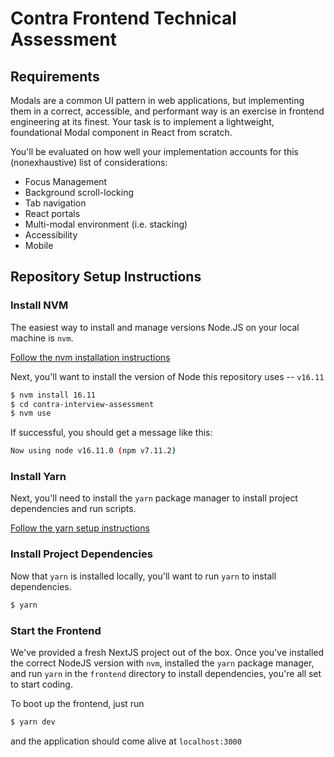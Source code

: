 # Contra Frontend Technical Assessment

## Requirements

Modals are a common UI pattern in web applications, but implementing them in a correct, accessible, and performant way is an exercise in frontend engineering at its finest. Your task is to implement a lightweight, foundational Modal component in React from scratch.

You'll be evaluated on how well your implementation accounts for this (nonexhaustive) list of considerations:

- Focus Management
- Background scroll-locking
- Tab navigation
- React portals
- Multi-modal environment (i.e. stacking)
- Accessibility
- Mobile

## Repository Setup Instructions

### Install NVM

The easiest way to install and manage versions Node.JS on your local machine is `nvm`.

[Follow the nvm installation instructions](https://github.com/nvm-sh/nvm)

Next, you'll want to install the version of Node this repository uses -- `v16.11`

```sh
$ nvm install 16.11
$ cd contra-interview-assessment
$ nvm use
```

If successful, you should get a message like this:

```sh
Now using node v16.11.0 (npm v7.11.2)
```

### Install Yarn

Next, you'll need to install the `yarn` package manager to install project dependencies and run scripts.

[Follow the yarn setup instructions](https://yarnpkg.com/getting-started/install)

### Install Project Dependencies

Now that `yarn` is installed locally, you'll want to run `yarn` to install dependencies.

```sh
$ yarn
```

### Start the Frontend

We've provided a fresh NextJS project out of the box. Once you've installed the correct NodeJS version with `nvm`, installed the `yarn` package manager, and run `yarn` in the `frontend` directory to install dependencies, you're all set to start coding.

To boot up the frontend, just run

```sh
$ yarn dev
```

and the application should come alive at `localhost:3000`
